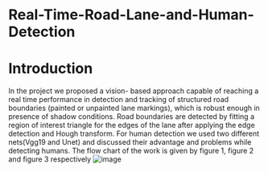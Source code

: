 # Real-Time-Road-Lane-and-Human-Detection
# Introduction 
In the project we proposed a vision- based approach capable of reaching a real time performance in detection and tracking of structured road boundaries (painted or unpainted lane markings), which is robust enough in presence of shadow conditions. Road boundaries are detected by fitting a region of interest triangle for the edges of the lane after applying the edge detection and Hough transform. For human detection we used two different nets(Vgg19 and Unet) and discussed their advantage and problems while detecting humans.
The flow chart of the work is given by figure 1, figure 2 and figure 3 respectively
![image](https://user-images.githubusercontent.com/96630179/188964894-e81d097b-973c-41f7-8204-fdbcd0011907.png)
